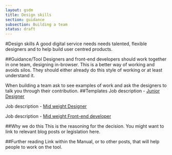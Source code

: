 ```yaml
---
layout: gsdm
title: Design skills
section: guidance
subsection: Building a team
status: draft
---
```

    
#Design skills
A good digital service needs needs talented, flexible designers and to help build user centred products.

##Guidance/Tool
Designers and front-end developers should work together in one team, designing in-browser. This is a better way of working and avoids silos. They should either already do this style of working or at least understand it.

When building a team ask to see examples of work and ask the designers to talk you through their contribution.
##Templates
Job description - [Junior Designer](https://docs.google.com/a/digital.cabinet-office.gov.uk/document/d/1CVrjAcXp6o6LqZagiqmkaZt-QxRG4jqYoPvzLBxdxLk/)

Job description - [Mid weight Designer](https://docs.google.com/a/digital.cabinet-office.gov.uk/document/d/1fYYvpwlX2SnKQNHnVZetlN4HwaznotmHDzd7CToDFQU/)

Job description - [Mid weight Front-end developer](https://docs.google.com/a/digital.cabinet-office.gov.uk/document/d/1Aa3mZn3131Y7byIykLftOhmIoCUe4u--faWFBJQkFqM/edit)

##Why we do this
This is the reasoning for the decision. You might want to link to relevant blog posts or legislation here.

##Further reading
Link within the Manual, or to other posts, that will help people to work on the tool.
